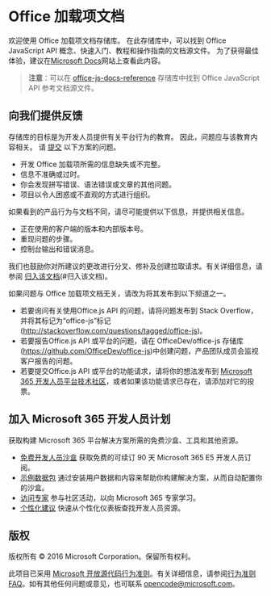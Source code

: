 # <a name="office-add-ins-documentation"></a>Office 加载项文档

欢迎使用 Office 加载项文档存储库。 在此存储库中，可以找到 Office JavaScript API 概念、快速入门、教程和操作指南的文档源文件。 为了获得最佳体验，建议在[Microsoft Docs](https://learn.microsoft.com/office/dev/add-ins)网站上查看此内容。

> **注意**：可以在 [office-js-docs-reference](https://github.com/OfficeDev/office-js-docs-reference) 存储库中找到 Office JavaScript API 参考文档源文件。

## <a name="give-us-your-feedback"></a>向我们提供反馈

存储库的目标是为开发人员提供有关平台行为的教育。 因此，问题应与该教育内容相关。 请 [提交](https://github.com/OfficeDev/office-js-docs-pr/issues) 以下方案的问题。

- 开发 Office 加载项所需的信息缺失或不完整。
- 信息不准确或过时。
- 你会发现拼写错误、语法错误或文章的其他问题。
- 项目以令人困惑或不直观的方式进行组织。

如果看到的产品行为与文档不同，请尽可能提供以下信息，并提供相关信息。

- 正在使用的客户端的版本和内部版本号。
- 重现问题的步骤。
- 控制台输出和错误消息。

我们也鼓励你对所建议的更改进行分叉、修补及创建拉取请求。有关详细信息，请参阅 [归入该文档](Contributing.md)(#归入该文档)。

如果问题与 Office 加载项文档无关，请改为将其发布到以下频道之一。

- 若要询问有关使用Office.js API 的问题，请将问题发布到 Stack Overflow，并将其标记为“office-js”标记 (http://stackoverflow.com/questions/tagged/office-js)。
- 若要报告Office.js API 或平台的问题，请在 OfficeDev/office-js 存储库 (https://github.com/OfficeDev/office-js)中创建问题，产品团队成员会监视客户报告的问题。
- 若要提交Office.js API 或平台的功能请求，请将你的想法发布到 [Microsoft 365 开发人员平台技术社区](https://techcommunity.microsoft.com/t5/microsoft-365-developer-platform/idb-p/Microsoft365DeveloperPlatform)，或者如果该功能请求已存在，请添加对它的投票。

## <a name="join-the-microsoft-365-developer-program"></a>加入 Microsoft 365 开发人员计划

获取构建 Microsoft 365 平台解决方案所需的免费沙盒、工具和其他资源。

- [免费开发人员沙盒](https://developer.microsoft.com/microsoft-365/dev-program#Subscription) 获取免费的可续订 90 天 Microsoft 365 E5 开发人员订阅。
- [示例数据包](https://developer.microsoft.com/microsoft-365/dev-program#Sample) 通过安装用户数据和内容来帮助你构建解决方案，从而自动配置你的沙盒。
- [访问专家](https://developer.microsoft.com/microsoft-365/dev-program#Experts) 参与社区活动，以向 Microsoft 365 专家学习。
- [个性化建议](https://developer.microsoft.com/microsoft-365/dev-program#Recommendations) 快速从个性化仪表板查找开发人员资源。


## <a name="copyright"></a>版权

版权所有 © 2016 Microsoft Corporation。保留所有权利。


此项目已采用 [Microsoft 开放源代码行为准则](https://opensource.microsoft.com/codeofconduct/)。有关详细信息，请参阅[行为准则 FAQ](https://opensource.microsoft.com/codeofconduct/faq/)。如有其他任何问题或意见，也可联系 [opencode@microsoft.com](mailto:opencode@microsoft.com)。
